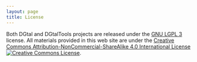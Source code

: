 ```yaml
---
layout: page
title: License
---
```


Both DGtal and DGtalTools projects are released under the [GNU LGPL 3][1] license. All materials provided in this web site are under the <a href="http://creativecommons.org/licenses/by-nc-sa/4.0/" rel="license">Creative Commons Attribution-NonCommercial-ShareAlike 4.0 International License</a> <a href="http://creativecommons.org/licenses/by-nc-sa/4.0/" rel="license"><img style="border-width: 0" src="https://i.creativecommons.org/l/by-nc-sa/4.0/88x31.png" alt="Creative Commons License" /></a>.

 [1]: https://www.gnu.org/licenses/lgpl.html
